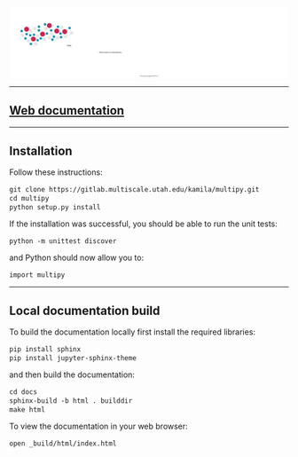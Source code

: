 ![Screenshot](docs/images/multipy-readme.svg)

------

## [Web documentation](https://multipy.readthedocs.io/en/latest/index.html)

------

## Installation

Follow these instructions:

```
git clone https://gitlab.multiscale.utah.edu/kamila/multipy.git
cd multipy
python setup.py install
```

If the installation was successful, you should be able to run the unit tests:

```
python -m unittest discover
```

and Python should now allow you to:

```
import multipy
```

------

## Local documentation build

To build the documentation locally first install the required libraries:

```
pip install sphinx
pip install jupyter-sphinx-theme
```

and then build the documentation:

```
cd docs
sphinx-build -b html . builddir
make html
```

To view the documentation in your web browser:

```
open _build/html/index.html
```
